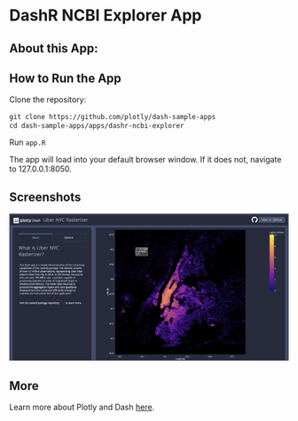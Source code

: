 # DashR NCBI Explorer App

## About this App:


## How to Run the App

Clone the repository:

```
git clone https://github.com/plotly/dash-sample-apps
cd dash-sample-apps/apps/dashr-ncbi-explorer
```

Run `app.R`

The app will load into your default browser window. If it does not, navigate to 127.0.0.1:8050.

## Screenshots

![ncbiexplorer.png](assets/rasterizer_screen.png)

## More

Learn more about Plotly and Dash [here](https://plot.ly/dash).
